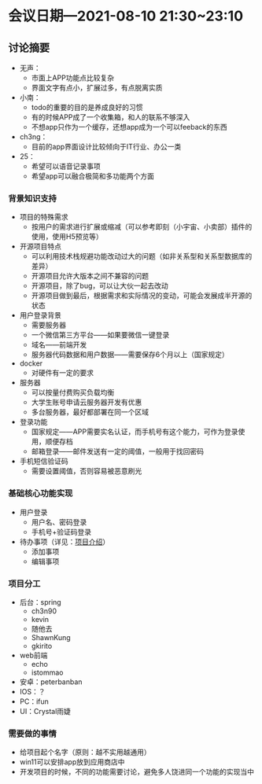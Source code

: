 # 会议日期—2021-08-10 21:30~23:10

## 讨论摘要



- 无声：
  - 市面上APP功能点比较复杂
  - 界面文字有点小，扩展过多，有点脱离实质
- 小南：
  - todo的重要的目的是养成良好的习惯
  - 有的时候APP成了一个收集箱，和人的联系不够深入
  - 不想app只作为一个缓存，还想app成为一个可以feeback的东西
- ch3ng：
  - 目前的app界面设计比较倾向于IT行业、办公一类
- 25：
  - 希望可以语音记录事项
  - 希望app可以融合极简和多功能两个方面

### 背景知识支持



- 项目的特殊需求
  - 按用户的需求进行扩展或缩减（可以参考即刻（小宇宙、小卖部）插件的使用，使用H5预览等）
- 开源项目特点
  - 可以利用技术栈规避功能改动过大的问题（如非关系型和关系型数据库的差异）
  - 开源项目允许大版本之间不兼容的问题
  - 开源项目，除了bug，可以让大伙一起去改动
  - 开源项目做到最后，根据需求和实际情况的变动，可能会发展成半开源的状态
- 用户登录背景
  - 需要服务器
  - 一个微信第三方平台——如果要微信一键登录
  - 域名——前端开发
  - 服务器代码数据和用户数据——需要保存6个月以上（国家规定）
- docker
  - 对硬件有一定的要求
- 服务器
  - 可以按量付费购买负载均衡
  - 大学生账号申请云服务器开发有优惠
  - 多台服务器，最好都部署在同一个区域
- 登录功能
  - 国家规定——APP需要实名认证，而手机号有这个能力，可作为登录使用，顺便存档
  - 邮箱登录——邮件发送有一定的阈值，一般用于找回密码
- 手机短信验证码
  - 需要设置阈值，否则容易被恶意刷光



### 基础核心功能实现

- 用户登录
  - 用户名、密码登录
  - 手机号+验证码登录
- 待办事项（详见：[项目介绍](./IntroOfProject.md)）
  - 添加事项
  - 编辑事项

### 项目分工



- 后台：spring
  - ch3n90
  - kevin
  - 随他去
  - ShawnKung
  - gkirito
- web前端
  - echo
  - istommao
- 安卓：peterbanban
- IOS：？
- PC：ifun
- UI：Crystal雨婕

### 需要做的事情



- 给项目起个名字（原则：越不实用越通用）
- win11可以安排app放到应用商店中
- 开发项目的时候，不同的功能需要讨论，避免多人饶进同一个功能的实现当中





